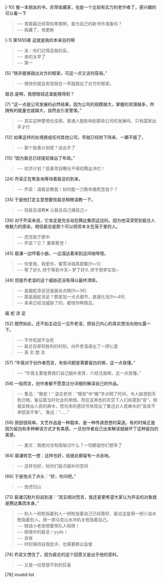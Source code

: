 
[-10] 推一本朋友的书，异常收藏家，也是一个比较有实力的老作者了，感兴趣的可以看一下
>--- 青姬最近经常给章推啊，是为自己的新书作准备吗？<br>
>--- 收藏了，快更新<br>

[-1] 第1655章 这就是我的本来目的啊
>--- 龙：你们记得造我的反。<br>
>--- 来的太早了<br>
>--- 第一<br>

[5] “除非能够跳出对方的框架，可这一点又谈何容易。”
>--- 很快你就会发现赔总一早就跳出了对方的框架。

赔总:是啊，我想赔钱这谁能猜得到？<br>

[7] “这一点是公司发展的必然结果。因为公司的规模越大，掌握的资源越多，所拥有的能量也就越大，自然会引发警惕。”
>--- 其实这种警惕也没用，普通人能影响到那些公司的发展吗，只有国家出手才行<br>

[12] 如果这样的处境换成任何其他公司，早就已经败下阵来、一蹶不振了。
>--- 那个慈善计划呢？该出手了<br>

[15] “因为裴总已经提前做出了布局。”
>--- 初济计划？慈善项目曝光不得给腾达冲烂！<br>

[24] 乔梁正在焦急地等待着裴总的到来。
>--- 乔梁：请裴总教我！如何能一刀致命捅死您自个？<br>

[35] 于是他打定主意想要找裴总稍微请教一下。
>--- 找裴总请教❌
让裴总自己捅自己✓<br>

[39] 对于乔梁来说，它肯定是完全站在腾达集团这边的。因为他深深受到裴总人格魅力的感染，相信裴总是那个可以把资本关在笼子里的人。
>--- 虎兕毁于匣中<br>
>--- 乔梁？它？   要素察觉！<br>

[45] 裴谦一边哼着小曲，一边溜达着来到这间咖啡馆。
>--- 你爱我，我爱你，蜜雪冰城真甜蜜[fn=5]<br>
>--- 等了好久 终于等到今天~
梦了好久 终于把梦实现~<br>

[48] 但是乔老湿的这个威胁还没有得以最终清除。
>--- 是画蛇添足还是画龙点睛[fn=36]<br>
>--- 那是画蛇添足？那是加一点点细节，直接化龙[fn=49]<br>
>--- 本来已经没威胁了的，都怪你啊赔总。

画 蛇 添 足<br>

[52] 既然如此，还不如主动见一见乔老湿，把自己内心的真实想法向他吐露一下。
>--- 不作死就不会死<br>
>--- 裴总在即将胜利的时刻，向乔老湿递出了一把匕首<br>
>--- 真 实 想 法<br>

[57] “毕竟对于创作者而言，有些问题是需要留白的嘛，这一点我懂。”
>--- “毕竟主要是靠我们自己脑补发挥，六经注我嘛，这一点我懂。”<br>

[58] 一般而言，创作者都不愿意过分详细的解读自己的作品。
>--- 鲁迅：“晚安！”
语文老师：“晚安”中“晚”字点明了时间，令人联想到天色已暗，象征着当时社会的黑暗。而在这黑色的天空下人们却感到“安”，侧面反映出人民的麻木，而句末的感叹号体现出了鲁迅对人民麻木的“哀其不幸怒其不争”。
鲁迅：“……”<br>

[59] 原因很简单。文艺作品是一种载体，是一种传递思想的渠道。有的时候正是因为留白和多种解读方式才有美感，一旦创作者自己出来解读就破坏了这种留白的美感。
>--- 姜文：我绝对没有隐喻过什么？一切都是你们想多了<br>

[64] 裴谦转念一想：这样也好，给彼此都留有一点余地。
>--- 这样也好，给你们留点脑补的空间<br>

[66] 于是他点了点头：“好，你问吧。”
>--- 放虎归山<br>

[73] 裴谦沉默片刻说到道：“其实相对而言，我还是更希望大家认为抨击的对象就是腾达集团本身。”
>--- 别人一把枪指着别人一把枪指着自己已经算好，裴总这是用一把小滋水枪指着别人，用一把马克沁水冷机关枪指着自己。<br>
>--- 赔钱小老弟想要带队入档呀！<br>
>--- 顺境中的裴总！yyds！<br>
>--- 自省<br>
>--- 时刻保持自我批评，也需要群众监督<br>

[74] 乔梁又愣住了，因为裴总的这个回答又是出乎他的意料。
>--- 又是一份意想不到的狂喜<br>

[78] invalid list
